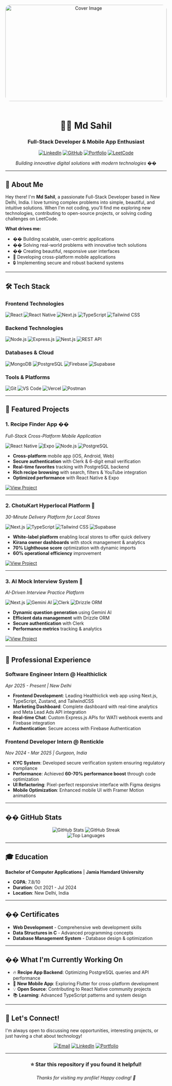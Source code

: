 <div align="center">
  <img src="https://images.unsplash.com/photo-1517077304055-6e89abbf09b0?ixlib=rb-4.0.3&ixid=M3wxMjA3fDB8MHxwaG90by1wYWdlfHx8fGVufDB8fHx8fA%3D%3D&auto=format&fit=crop&w=2069&q=80" alt="Cover Image" width="100%" height="300" style="object-fit: cover; border-radius: 15px; margin-bottom: 20px;">
  
  # 👨‍💻 Md Sahil
  
  ### Full-Stack Developer & Mobile App Enthusiast
  
  [![LinkedIn](https://img.shields.io/badge/LinkedIn-0077B5?style=for-the-badge&logo=linkedin&logoColor=white)](https://linkedin.com/in/md-sahil-407673247)
  [![GitHub](https://img.shields.io/badge/GitHub-100000?style=for-the-badge&logo=github&logoColor=white)](https://github.com/sahil078)
  [![Portfolio](https://img.shields.io/badge/Portfolio-FF5722?style=for-the-badge&logo=todoist&logoColor=white)](https://md-sahil-portfolio.vercel.app)
  [![LeetCode](https://img.shields.io/badge/-LeetCode-FFA116?style=for-the-badge&logo=LeetCode&logoColor=black)](https://leetcode.com/u/md_sahil01/)
  
  *Building innovative digital solutions with modern technologies* ��
</div>

---

## 🎯 About Me

Hey there! I'm **Md Sahil**, a passionate Full-Stack Developer based in New Delhi, India. I love turning complex problems into simple, beautiful, and intuitive solutions. When I'm not coding, you'll find me exploring new technologies, contributing to open-source projects, or solving coding challenges on LeetCode.

**What drives me:**
- �� Building scalable, user-centric applications
- �� Solving real-world problems with innovative tech solutions
- �� Creating beautiful, responsive user interfaces
- 📱 Developing cross-platform mobile applications
- 🔒 Implementing secure and robust backend systems

---

## 🛠️ Tech Stack

### **Frontend Technologies**
![React](https://img.shields.io/badge/React-20232A?style=for-the-badge&logo=react&logoColor=61DAFB)
![React Native](https://img.shields.io/badge/React_Native-20232A?style=for-the-badge&logo=react&logoColor=61DAFB)
![Next.js](https://img.shields.io/badge/Next.js-000000?style=for-the-badge&logo=next.js&logoColor=white)
![TypeScript](https://img.shields.io/badge/TypeScript-007ACC?style=for-the-badge&logo=typescript&logoColor=white)
![Tailwind CSS](https://img.shields.io/badge/Tailwind_CSS-38B2AC?style=for-the-badge&logo=tailwind-css&logoColor=white)

### **Backend Technologies**
![Node.js](https://img.shields.io/badge/Node.js-43853D?style=for-the-badge&logo=node.js&logoColor=white)
![Express.js](https://img.shields.io/badge/Express.js-404D59?style=for-the-badge&logo=express&logoColor=white)
![Nest.js](https://img.shields.io/badge/Nest.js-E0234E?style=for-the-badge&logo=nestjs&logoColor=white)
![REST API](https://img.shields.io/badge/REST_API-FF6B6B?style=for-the-badge&logo=api&logoColor=white)

### **Databases & Cloud**
![MongoDB](https://img.shields.io/badge/MongoDB-4EA94B?style=for-the-badge&logo=mongodb&logoColor=white)
![PostgreSQL](https://img.shields.io/badge/PostgreSQL-316192?style=for-the-badge&logo=postgresql&logoColor=white)
![Firebase](https://img.shields.io/badge/Firebase-FFCA28?style=for-the-badge&logo=firebase&logoColor=black)
![Supabase](https://img.shields.io/badge/Supabase-3ECF8E?style=for-the-badge&logo=supabase&logoColor=white)

### **Tools & Platforms**
![Git](https://img.shields.io/badge/Git-F05032?style=for-the-badge&logo=git&logoColor=white)
![VS Code](https://img.shields.io/badge/VS_Code-007ACC?style=for-the-badge&logo=visual-studio-code&logoColor=white)
![Vercel](https://img.shields.io/badge/Vercel-000000?style=for-the-badge&logo=vercel&logoColor=white)
![Postman](https://img.shields.io/badge/Postman-FF6C37?style=for-the-badge&logo=postman&logoColor=white)

---

## 🚀 Featured Projects

### **1. Recipe Finder App** ��
*Full-Stack Cross-Platform Mobile Application*

![React Native](https://img.shields.io/badge/React_Native-20232A?style=flat&logo=react&logoColor=61DAFB)
![Expo](https://img.shields.io/badge/Expo-000000?style=flat&logo=expo&logoColor=white)
![Node.js](https://img.shields.io/badge/Node.js-43853D?style=flat&logo=node.js&logoColor=white)
![PostgreSQL](https://img.shields.io/badge/PostgreSQL-316192?style=flat&logo=postgresql&logoColor=white)

- **Cross-platform** mobile app (iOS, Android, Web)
- **Secure authentication** with Clerk & 6-digit email verification
- **Real-time favorites** tracking with PostgreSQL backend
- **Rich recipe browsing** with search, filters & YouTube integration
- **Optimized performance** with React Native & Expo

[![View Project](https://img.shields.io/badge/View_Project-FF6B6B?style=for-the-badge&logo=github&logoColor=white)](https://github.com/sahil078/recipe-app)

---

### **2. ChotuKart Hyperlocal Platform** 🛒
*30-Minute Delivery Platform for Local Stores*

![Next.js](https://img.shields.io/badge/Next.js-000000?style=flat&logo=next.js&logoColor=white)
![TypeScript](https://img.shields.io/badge/TypeScript-007ACC?style=flat&logo=typescript&logoColor=white)
![Tailwind CSS](https://img.shields.io/badge/Tailwind_CSS-38B2AC?style=flat&logo=tailwind-css&logoColor=white)
![Supabase](https://img.shields.io/badge/Supabase-3ECF8E?style=flat&logo=supabase&logoColor=white)

- **White-label platform** enabling local stores to offer quick delivery
- **Kirana owner dashboards** with stock management & analytics
- **70% Lighthouse score** optimization with dynamic imports
- **60% operational efficiency** improvement

[![View Project](https://img.shields.io/badge/View_Project-FF6B6B?style=for-the-badge&logo=github&logoColor=white)](https://github.com/sahil078/chotukart)

---

### **3. AI Mock Interview System** 🤖
*AI-Driven Interview Practice Platform*

![Next.js](https://img.shields.io/badge/Next.js-000000?style=flat&logo=next.js&logoColor=white)
![Gemini AI](https://img.shields.io/badge/Gemini_AI-4285F4?style=flat&logo=google&logoColor=white)
![Clerk](https://img.shields.io/badge/Clerk-6C47FF?style=flat&logo=clerk&logoColor=white)
![Drizzle ORM](https://img.shields.io/badge/Drizzle_ORM-FF6B6B?style=flat&logo=drizzle&logoColor=white)

- **Dynamic question generation** using Gemini AI
- **Efficient data management** with Drizzle ORM
- **Secure authentication** with Clerk
- **Performance metrics** tracking & analytics

[![View Project](https://img.shields.io/badge/View_Project-FF6B6B?style=for-the-badge&logo=github&logoColor=white)](https://github.com/sahil078/ai-mock-interview)

---

## 💼 Professional Experience

### **Software Engineer Intern** @ Healthiclick
*Apr 2025 - Present | New Delhi*

- **Frontend Development**: Leading Healthiclick web app using Next.js, TypeScript, Zustand, and TailwindCSS
- **Marketing Dashboard**: Complete dashboard with real-time analytics and Meta Lead Ads API integration
- **Real-time Chat**: Custom Express.js APIs for WATI webhook events and Firebase integration
- **Authentication**: Secure access with Firebase Authentication

### **Frontend Developer Intern** @ Rentickle
*Nov 2024 - Mar 2025 | Gurgaon, India*

- **KYC System**: Developed secure verification system ensuring regulatory compliance
- **Performance**: Achieved **60-70% performance boost** through code optimization
- **UI Refactoring**: Pixel-perfect responsive interface with Figma designs
- **Mobile Optimization**: Enhanced mobile UI with Framer Motion animations

---

## �� GitHub Stats

<div align="center">
  <img src="https://github-readme-stats.vercel.app/api?username=sahil078&show_icons=true&theme=radical" alt="GitHub Stats" />
  <img src="https://github-readme-streak-stats.herokuapp.com/?user=sahil078&theme=radical" alt="GitHub Streak" />
</div>

<div align="center">
  <img src="https://github-readme-stats.vercel.app/api/top-langs/?username=sahil078&layout=compact&theme=radical" alt="Top Languages" />
</div>

---

## 🎓 Education

**Bachelor of Computer Applications** | **Jamia Hamdard University**
- **CGPA**: 7.8/10
- **Duration**: Oct 2021 - Jul 2024
- **Location**: New Delhi, India

---

## �� Certificates

- **Web Development** - Comprehensive web development skills
- **Data Structures in C** - Advanced programming concepts
- **Database Management System** - Database design & optimization

---

## �� What I'm Currently Working On

- 🔥 **Recipe App Backend**: Optimizing PostgreSQL queries and API performance
- 🚀 **New Mobile App**: Exploring Flutter for cross-platform development
- 💡 **Open Source**: Contributing to React Native community projects
- 📚 **Learning**: Advanced TypeScript patterns and system design

---

## 🤝 Let's Connect!

I'm always open to discussing new opportunities, interesting projects, or just having a chat about technology!

<div align="center">
  
  [![Email](https://img.shields.io/badge/Email-D14836?style=for-the-badge&logo=gmail&logoColor=white)](mailto:mdsahil31818@gmail.com)
  [![LinkedIn](https://img.shields.io/badge/LinkedIn-0077B5?style=for-the-badge&logo=linkedin&logoColor=white)](https://linkedin.com/in/md-sahil-407673247)
  [![Portfolio](https://img.shields.io/badge/Portfolio-FF5722?style=for-the-badge&logo=todoist&logoColor=white)](https://md-sahil-portfolio.vercel.app)
  
</div>

---

<div align="center">
  
  ### ⭐ **Star this repository if you found it helpful!**
  
  *Thanks for visiting my profile! Happy coding! 🚀*
  
</div>

